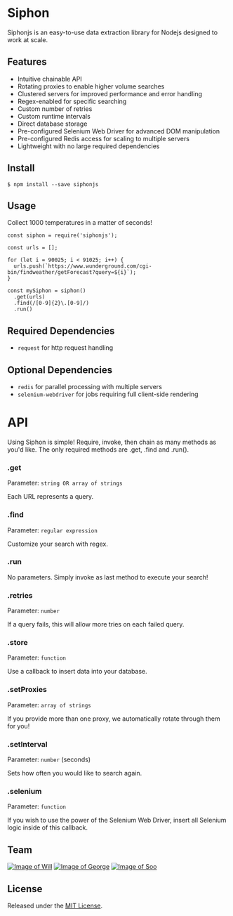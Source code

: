 # Siphon
Siphonjs is an easy-to-use data extraction library for Nodejs designed to work at scale.

## Features

- Intuitive chainable API
- Rotating proxies to enable higher volume searches 
- Clustered servers for improved performance and error handling
- Regex-enabled for specific searching
- Custom number of retries
- Custom runtime intervals
- Direct database storage
- Pre-configured Selenium Web Driver for advanced DOM manipulation
- Pre-configured Redis access for scaling to multiple servers
- Lightweight with no large required dependencies

## Install
```
$ npm install --save siphonjs
```

## Usage

Collect 1000 temperatures in a matter of seconds!

```
const siphon = require('siphonjs');

const urls = [];

for (let i = 90025; i < 91025; i++) {
  urls.push(`https://www.wunderground.com/cgi-bin/findweather/getForecast?query=${i}`);
}

const mySiphon = siphon()
  .get(urls)
  .find(/[0-9]{2}\.[0-9]/)
  .run()
```

## Required Dependencies

- `request` for http request handling

## Optional Dependencies

- `redis` for parallel processing with multiple servers
- `selenium-webdriver` for jobs requiring full client-side rendering

# API

Using Siphon is simple! Require, invoke, then chain as many methods as you'd like. The only required methods are .get, .find and .run().

### .get

Parameter: `string OR array of strings`

Each URL represents a query.

### .find

Parameter: `regular expression`

Customize your search with regex.

### .run

No parameters. Simply invoke as last method to execute your search!

### .retries

Parameter: `number`

If a query fails, this will allow more tries on each failed query.

### .store

Parameter: `function`

Use a callback to insert data into your database.

### .setProxies

Parameter: `array of strings`

If you provide more than one proxy, we automatically rotate through them for you!

### .setInterval

Parameter: `number` (seconds)

Sets how often you would like to search again. 

### .selenium

Parameter: `function`

If you wish to use the power of the Selenium Web Driver, insert all Selenium logic inside of this callback.



## Team

[![Image of Will](https://avatars0.githubusercontent.com/u/7759384?v=3&s=150)](https://github.com/willbach)
[![Image of George](https://avatars3.githubusercontent.com/u/18508195?v=3&s=150)](https://github.com/ganorberg)
[![Image of Soo](https://avatars1.githubusercontent.com/u/15530782?v=3&s=150)](https://github.com/sooeung2)

## License

Released under the [MIT License](https://opensource.org/licenses/mit-license.php).


